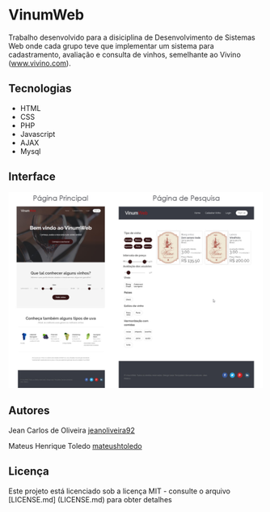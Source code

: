 # VinumWeb

Trabalho desenvolvido para a disiciplina de Desenvolvimento de Sistemas Web onde cada grupo teve que implementar um sistema para cadastramento, avaliação e consulta de vinhos, semelhante ao Vivino (www.vivino.com).

## Tecnologias
* HTML
* CSS
* PHP
* Javascript
* AJAX
* Mysql

## Interface
![VinumWeb Interface](https://raw.githubusercontent.com/jeanoliveira92/COM222TrabalhoFinal/master/screenshot.jpg)

## Autores
Jean Carlos de Oliveira [jeanoliveira92](https://github.com/jeanoliveira92)

Mateus Henrique Toledo [mateushtoledo](https://github.com/mateushtoledo)

## Licença

Este projeto está licenciado sob a licença MIT - consulte o arquivo [LICENSE.md] (LICENSE.md) para obter detalhes
